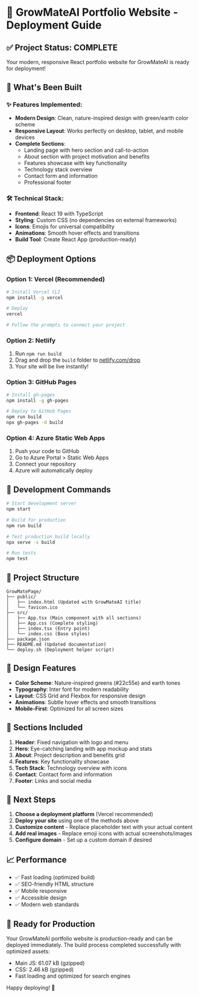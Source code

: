 # 🌱 GrowMateAI Portfolio Website - Deployment Guide

## ✅ Project Status: COMPLETE

Your modern, responsive React portfolio website for GrowMateAI is ready for deployment!

## 🚀 What's Been Built

### ✨ Features Implemented:
- **Modern Design**: Clean, nature-inspired design with green/earth color scheme
- **Responsive Layout**: Works perfectly on desktop, tablet, and mobile devices
- **Complete Sections**:
  - Landing page with hero section and call-to-action
  - About section with project motivation and benefits
  - Features showcase with key functionality
  - Technology stack overview
  - Contact form and information
  - Professional footer

### 🛠️ Technical Stack:
- **Frontend**: React 19 with TypeScript
- **Styling**: Custom CSS (no dependencies on external frameworks)
- **Icons**: Emojis for universal compatibility
- **Animations**: Smooth hover effects and transitions
- **Build Tool**: Create React App (production-ready)

## 📦 Deployment Options

### Option 1: Vercel (Recommended)
```bash
# Install Vercel CLI
npm install -g vercel

# Deploy
vercel

# Follow the prompts to connect your project
```

### Option 2: Netlify
1. Run `npm run build`
2. Drag and drop the `build` folder to [netlify.com/drop](https://netlify.com/drop)
3. Your site will be live instantly!

### Option 3: GitHub Pages
```bash
# Install gh-pages
npm install -g gh-pages

# Deploy to GitHub Pages
npm run build
npx gh-pages -d build
```

### Option 4: Azure Static Web Apps
1. Push your code to GitHub
2. Go to Azure Portal > Static Web Apps
3. Connect your repository
4. Azure will automatically deploy

## 🔧 Development Commands

```bash
# Start development server
npm start

# Build for production
npm run build

# Test production build locally
npx serve -s build

# Run tests
npm test
```

## 📁 Project Structure

```
GrowMatePage/
├── public/
│   ├── index.html (Updated with GrowMateAI title)
│   └── favicon.ico
├── src/
│   ├── App.tsx (Main component with all sections)
│   ├── App.css (Complete styling)
│   ├── index.tsx (Entry point)
│   └── index.css (Base styles)
├── package.json
├── README.md (Updated documentation)
└── deploy.sh (Deployment helper script)
```

## 🎨 Design Features

- **Color Scheme**: Nature-inspired greens (#22c55e) and earth tones
- **Typography**: Inter font for modern readability
- **Layout**: CSS Grid and Flexbox for responsive design
- **Animations**: Subtle hover effects and smooth transitions
- **Mobile-First**: Optimized for all screen sizes

## 📱 Sections Included

1. **Header**: Fixed navigation with logo and menu
2. **Hero**: Eye-catching landing with app mockup and stats
3. **About**: Project description and benefits grid
4. **Features**: Key functionality showcase
5. **Tech Stack**: Technology overview with icons
6. **Contact**: Contact form and information
7. **Footer**: Links and social media

## 🔗 Next Steps

1. **Choose a deployment platform** (Vercel recommended)
2. **Deploy your site** using one of the methods above
3. **Customize content** - Replace placeholder text with your actual content
4. **Add real images** - Replace emoji icons with actual screenshots/images
5. **Configure domain** - Set up a custom domain if desired

## 📈 Performance

- ✅ Fast loading (optimized build)
- ✅ SEO-friendly HTML structure
- ✅ Mobile responsive
- ✅ Accessible design
- ✅ Modern web standards

## 🎯 Ready for Production

Your GrowMateAI portfolio website is production-ready and can be deployed immediately. The build process completed successfully with optimized assets:

- Main JS: 61.07 kB (gzipped)
- CSS: 2.46 kB (gzipped)
- Fast loading and optimized for search engines

Happy deploying! 🚀
